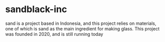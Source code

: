 # sandblack-inc
sand is a project based in Indonesia, and this project relies on materials, one of which is sand as the main ingredient for making glass.  This project was founded in 2020, and is still running today

